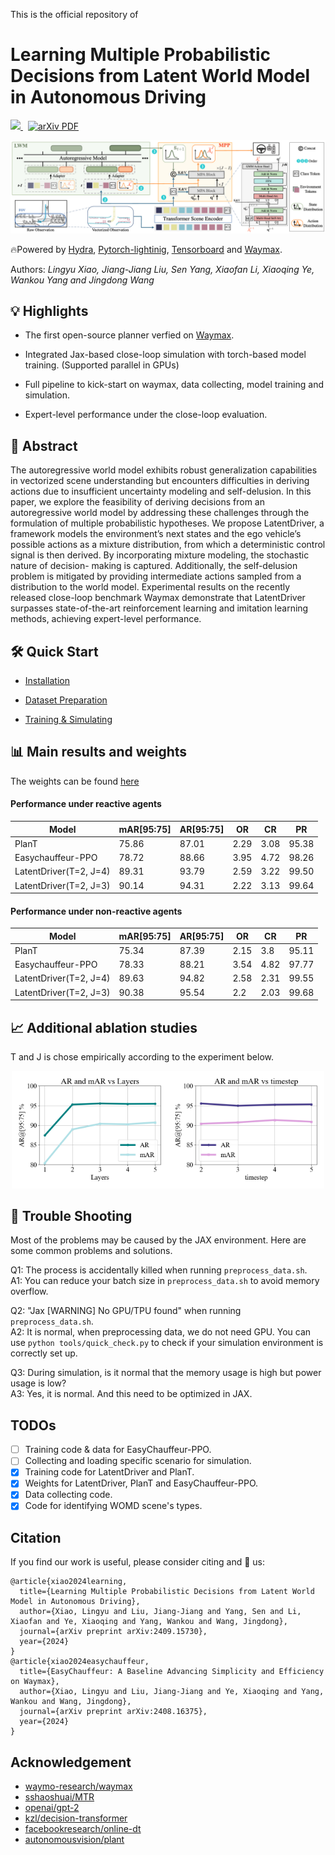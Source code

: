 This is the official repository of 

# Learning Multiple Probabilistic Decisions from Latent World Model in Autonomous Driving

<p align="left">
<a href="https://sephirex-x.github.io/LatentDriver/">
<img src="https://img.shields.io/badge/Project-Page-blue?style=flat">
</a>
<a href='https://arxiv.org/pdf/2409.15730' style='padding-left: 0.5rem;'>
    <img src='https://img.shields.io/badge/arXiv-PDF-red?style=flat&logo=arXiv&logoColor=wihte' alt='arXiv PDF'>
</a>
</p>


![teaser](docs/latentdriver.jpg)


🔥Powered by [Hydra](https://hydra.cc/docs/intro/), [Pytorch-lightinig](https://lightning.ai/docs/pytorch/stable/), [Tensorboard](https://github.com/tensorflow/tensorboard) and [Waymax](https://github.com/waymo-research/waymax).

Authors: *Lingyu Xiao, Jiang-Jiang Liu, Sen Yang, Xiaofan Li, Xiaoqing Ye, Wankou Yang and Jingdong Wang*

## 💡 Highlights

- The first open-source planner verfied on [Waymax](https://github.com/waymo-research/waymax).

- Integrated Jax-based close-loop simulation with torch-based model training. (Supported parallel in GPUs)

- Full pipeline to kick-start on waymax, data collecting, model training and simulation.

- Expert-level performance under the close-loop evaluation.

## 📝 Abstract

The autoregressive world model exhibits robust generalization capabilities in vectorized scene understanding but encounters difficulties in deriving actions due to insufficient uncertainty modeling and self-delusion. In this paper, we explore the feasibility of deriving decisions from an autoregressive world model by addressing these challenges through the formulation of multiple probabilistic hypotheses. We propose LatentDriver, a framework models the environment’s next states and the ego vehicle’s possible actions as a mixture distribution, from which a deterministic control signal is then derived. By incorporating mixture modeling, the stochastic nature of decision- making is captured. Additionally, the self-delusion problem is mitigated by providing intermediate actions sampled from a distribution to the world model. Experimental results on the recently released close-loop benchmark Waymax demonstrate that LatentDriver surpasses state-of-the-art reinforcement learning and imitation learning methods, achieving expert-level performance.

## 🛠️ Quick Start

- [Installation](docs/INSTALL.md)

- [Dataset Preparation](docs/DATASET_PREPARATION.md)

- [Training & Simulating](docs/TRAIN_EVAL.md)





## 📊 Main results and weights

The weights can be found [here](https://huggingface.co/Sephirex-x/LatentDriver/tree/main)

#### Performance under reactive agents

| Model                  | mAR[95:75] | AR[95:75] | OR   | CR   | PR    |
| ---------------------- | ---------- | --------- | ---- | ---- | ----- |
| PlanT                  | 75.86      | 87.01     | 2.29 | 3.08 | 95.38 |
| Easychauffeur-PPO      | 78.72      | 88.66     | 3.95 | 4.72 | 98.26 |
| LatentDriver(T=2, J=4) | 89.31      | 93.79     | 2.59 | 3.22 | 99.50 |
| LatentDriver(T=2, J=3) | 90.14      | 94.31     | 2.22 | 3.13 | 99.64 |

#### Performance under non-reactive agents

| Model                  | mAR[95:75] | AR[95:75] | OR   | CR   | PR    |
| ---------------------- | ---------- | --------- | ---- | ---- | ----- |
| PlanT                  | 75.34      | 87.39     | 2.15 | 3.8  | 95.11 |
| Easychauffeur-PPO      | 78.33      | 88.21     | 3.54 | 4.82 | 97.77 |
| LatentDriver(T=2, J=4) | 89.63      | 94.82     | 2.58 | 2.31 | 99.55 |
| LatentDriver(T=2, J=3) | 90.38      | 95.54     | 2.2  | 2.03 | 99.68 |

## 📈 Additional ablation studies

T and J is chose empirically according to the experiment below.

<center class="half">
    <img src=docs/ARvsLayers.png width="250"/><img src=docs/ARvsTS.png width="250"/>
</center>



## 🤔 Trouble Shooting

Most of the problems may be caused by the JAX environment. Here are some common problems and solutions.

Q1: The process is accidentally killed when running `preprocess_data.sh`. \
A1: You can reduce your batch size in `preprocess_data.sh` to avoid memory overflow.

Q2: "Jax [WARNING] No GPU/TPU found" when running `preprocess_data.sh`. \
A2: It is normal, when preprocessing data, we do not need GPU. You can use `python tools/quick_check.py` to check if your simulation environment is correctly set up.

Q3: During simulation, is it normal that the memory usage is high but power usage is low? \
A3: Yes, it is normal. And this need to be optimized in JAX.

## TODOs

- [ ] Training code & data for EasyChauffeur-PPO.
- [ ] Collecting and loading specific scenario for simulation.
- [x] Training code for LatentDriver and PlanT.
- [x] Weights for LatentDriver, PlanT and EasyChauffeur-PPO.
- [x] Data collecting code.
- [x] Code for identifying WOMD scene's types.

## Citation

If you find our work is useful, please consider citing and 🌟 us:

```
@article{xiao2024learning,
  title={Learning Multiple Probabilistic Decisions from Latent World Model in Autonomous Driving},
  author={Xiao, Lingyu and Liu, Jiang-Jiang and Yang, Sen and Li, Xiaofan and Ye, Xiaoqing and Yang, Wankou and Wang, Jingdong},
  journal={arXiv preprint arXiv:2409.15730},
  year={2024}
}
@article{xiao2024easychauffeur,
  title={EasyChauffeur: A Baseline Advancing Simplicity and Efficiency on Waymax},
  author={Xiao, Lingyu and Liu, Jiang-Jiang and Ye, Xiaoqing and Yang, Wankou and Wang, Jingdong},
  journal={arXiv preprint arXiv:2408.16375},
  year={2024}
}
```

## Acknowledgement

<!--ts-->

* [waymo-research/waymax](https://github.com/waymo-research/waymax)
* [sshaoshuai/MTR](https://github.com/sshaoshuai/MTR)
* [openai/gpt-2](https://github.com/openai/gpt-2)
* [kzl/decision-transformer](https://github.com/kzl/decision-transformer)
* [facebookresearch/online-dt](https://github.com/facebookresearch/online-dt)
* [autonomousvision/plant](https://github.com/autonomousvision/plant)

<!--te-->